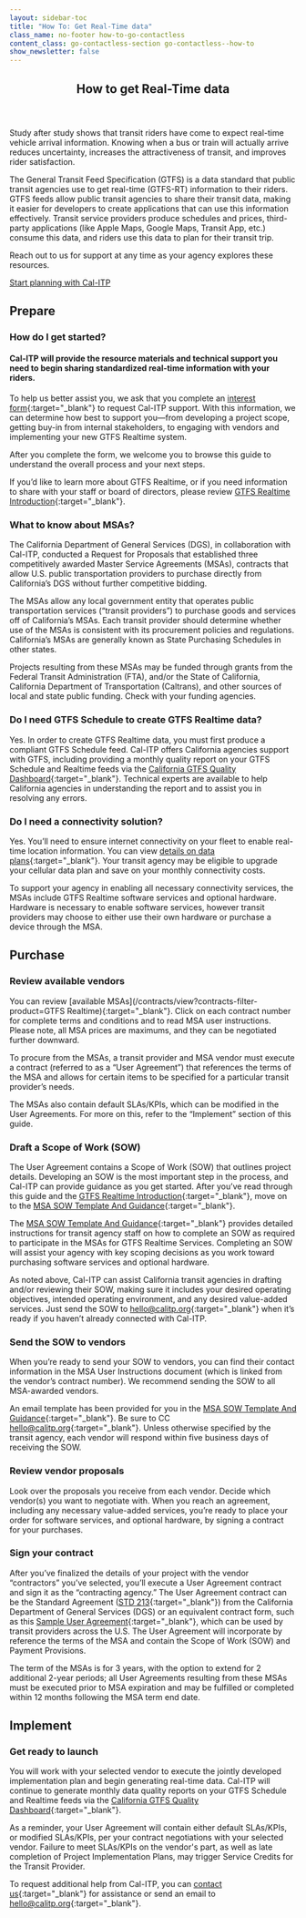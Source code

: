 ```yaml
---
layout: sidebar-toc
title: "How To: Get Real-Time data"
class_name: no-footer how-to-go-contactless
content_class: go-contactless-section go-contactless--how-to
show_newsletter: false
---
```


<section class="go-contactless-section bg-dark-blue">
  <div class="row justify-content-center">
    <div class="col-md-8">
      <header>
        <h1 class="page-header text-white">How to get Real-Time data</h1>
      </header>
      <p class="text-white">
        Study after study shows that transit riders have come to expect real-time vehicle arrival information. Knowing when a bus or train will actually arrive reduces uncertainty, increases the attractiveness of transit, and improves rider satisfaction. 
      </p>
      <p class="text-white">The General Transit Feed Specification (GTFS) is a data standard that public transit agencies use to get real-time (GTFS-RT) information to their riders. GTFS feeds allow public transit agencies to share their transit data, making it easier for developers to create applications that can use this information effectively. Transit service providers produce schedules and prices, third-party applications (like Apple Maps, Google Maps, Transit App, etc.) consume this data, and riders use this data to plan for their transit trip.</p>
      <p class="text-white">Reach out to us for support at any time as your agency explores these resources.</p>
      <div class="mx-auto text-center pt-4">
        <a class="btn btn-dark-blue-inverted" href="mailto:hello@calitp.org">Start planning with Cal-ITP</a>
      </div>
    </div>
  </div>
</section>

<!-- END_PREFACE -->

## Prepare

### How do I get started?

#### Cal-ITP will provide the resource materials and technical support you need to begin sharing standardized real-time information with your riders.

To help us better assist you, we ask that you complete an [interest form](/contact){:target="\_blank"} to request Cal-ITP support. With this information, we can determine how best to support you—from developing a project scope, getting buy-in from internal stakeholders, to engaging with vendors and implementing your new GTFS Realtime system.

After you complete the form, we welcome you to browse this guide to understand the overall process and your next steps.

If you’d like to learn more about GTFS Realtime, or if you need information to share with your staff or board of directors, please review [GTFS Realtime Introduction](/intro-gtfs-rt){:target="\_blank"}.

### What to know about MSAs?

The California Department of General Services (DGS), in collaboration with Cal-ITP, conducted a Request for Proposals that established three competitively awarded Master Service Agreements (MSAs), contracts that allow U.S. public transportation providers to purchase directly from California’s DGS without further competitive bidding.

The MSAs allow any local government entity that operates public transportation services (“transit providers”) to purchase goods and services off of California’s MSAs. Each transit provider should determine whether use of the MSAs is consistent with its procurement policies and regulations. California’s MSAs are generally known as State Purchasing Schedules in other states.

Projects resulting from these MSAs may be funded through grants from the Federal Transit Administration (FTA), and/or the State of California, California Department of Transportation (Caltrans), and other sources of local and state public funding. Check with your funding agencies.

### Do I need GTFS Schedule to create GTFS Realtime data?

Yes. In order to create GTFS Realtime data, you must first produce a compliant GTFS Schedule feed. Cal-ITP offers California agencies support with GTFS, including providing a monthly quality report on your GTFS Schedule and Realtime feeds via the [California GTFS Quality Dashboard](https://reports.calitp.org/){:target="\_blank"}. Technical experts are available to help California agencies in understanding the report and to assist you in resolving any errors.

### Do I need a connectivity solution?

Yes. You’ll need to ensure internet connectivity on your fleet to enable real-time location information. You can view [details on data plans](/how-to/get-connected){:target="\_blank"}. Your transit agency may be eligible to upgrade your cellular data plan and save on your monthly connectivity costs.

To support your agency in enabling all necessary connectivity services, the MSAs include GTFS Realtime software services and optional hardware. Hardware is necessary to enable software services, however transit providers may choose to either use their own hardware or purchase a device through the MSA.

## Purchase

### Review available vendors

You can review [available MSAs](/contracts/view?contracts-filter-product=GTFS Realtime){:target="\_blank"}. Click on each contract number for complete terms and conditions and to read MSA user instructions. Please note, all MSA prices are maximums, and they can be negotiated further downward.

To procure from the MSAs, a transit provider and MSA vendor must execute a contract (referred to as a “User Agreement”) that references the terms of the MSA and allows for certain items to be specified for a particular transit provider’s needs.

The MSAs also contain default SLAs/KPIs, which can be modified in the User Agreements. For more on this, refer to the “Implement” section of this guide.

### Draft a Scope of Work (SOW)

The User Agreement contains a Scope of Work (SOW) that outlines project details. Developing an SOW is the most important step in the process, and Cal-ITP can provide guidance as you get started. After you’ve read through this guide and the [GTFS Realtime Introduction](/intro-gtfs-rt){:target="\_blank"}, move on to the [MSA SOW Template And Guidance](/uploads/MSA-SOW-Template-and-Guidance-2025.01.20.docx){:target="\_blank"}.

The [MSA SOW Template And Guidance](/uploads/MSA-SOW-Template-and-Guidance-2025.01.20.docx){:target="\_blank"} provides detailed instructions for transit agency staff on how to complete an SOW as required to participate in the MSAs for GTFS Realtime Services. Completing an SOW will assist your agency with key scoping decisions as you work toward purchasing software services and optional hardware.

As noted above, Cal-ITP can assist California transit agencies in drafting and/or reviewing their SOW, making sure it includes your desired operating objectives, intended operating environment, and any desired value-added services. Just send the SOW to [hello@calitp.org](mailto:hello@calitp.org){:target="\_blank"} when it’s ready if you haven’t already connected with Cal-ITP.

### Send the SOW to vendors

When you’re ready to send your SOW to vendors, you can find their contact information in the MSA User Instructions document (which is linked from the vendor’s contract number). We recommend sending the SOW to all MSA-awarded vendors.

An email template has been provided for you in the [MSA SOW Template And Guidance](/uploads/MSA-SOW-Template-and-Guidance-2025.01.20.docx){:target="\_blank"}. Be sure to CC [hello@calitp.org](mailto:hello@calitp.org){:target="\_blank"}. Unless otherwise specified by the transit agency, each vendor will respond within five business days of receiving the SOW.

### Review vendor proposals

Look over the proposals you receive from each vendor. Decide which vendor(s) you want to negotiate with. When you reach an agreement, including any necessary value-added services, you’re ready to place your order for software services, and optional hardware, by signing a contract for your purchases.

### Sign your contract

After you’ve finalized the details of your project with the vendor “contractors” you’ve selected, you’ll execute a User Agreement contract and sign it as the “contracting agency.” The User Agreement contract can be the Standard Agreement ([STD 213](https://www.dgs.ca.gov/ols/Forms?search=213&topicCategoryFilters=&audienceCategoryFilters=9048d318e266493abfd2361dc40d1f45&sort=relevance&activeFilters=audience%7C&page=1){:target="\_blank"}) from the California Department of General Services (DGS) or an equivalent contract form, such as this [Sample User Agreement](https://resources.calitp.org/mobility-marketplace/User-Agreement-Contract-Form_MSA%205-21-70-28.docx){:target="\_blank"}, which can be used by transit providers across the U.S. The User Agreement will incorporate by reference the terms of the MSA and contain the Scope of Work (SOW) and Payment Provisions.

The term of the MSAs is for 3 years, with the option to extend for 2 additional 2-year periods; all User Agreements resulting from these MSAs must be executed prior to MSA expiration and may be fulfilled or completed within 12 months following the MSA term end date.

## Implement

### Get ready to launch

You will work with your selected vendor to execute the jointly developed implementation plan and begin generating real-time data. Cal-ITP will continue to generate monthly data quality reports on your GTFS Schedule and Realtime feeds via the [California GTFS Quality Dashboard](https://reports.calitp.org/){:target="\_blank"}.

As a reminder, your User Agreement will contain either default SLAs/KPIs, or modified SLAs/KPIs, per your contract negotiations with your selected vendor. Failure to meet SLAs/KPIs on the vendor's part, as well as late completion of Project Implementation Plans, may trigger Service Credits for the Transit Provider.

To request additional help from Cal-ITP, you can [contact us](/contact){:target="\_blank"} for assistance or send an email to [hello@calitp.org](mailto:hello@calitp.org){:target="\_blank"}.
